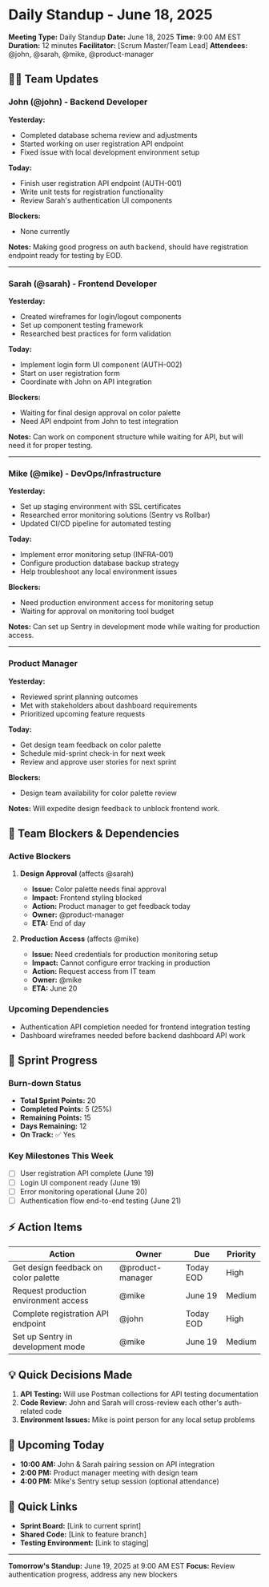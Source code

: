 # Daily Standup - June 18, 2025

**Meeting Type:** Daily Standup
**Date:** June 18, 2025
**Time:** 9:00 AM EST
**Duration:** 12 minutes
**Facilitator:** [Scrum Master/Team Lead]
**Attendees:** @john, @sarah, @mike, @product-manager

## 🏃‍♂️ Team Updates

### John (@john) - Backend Developer
**Yesterday:**
- Completed database schema review and adjustments
- Started working on user registration API endpoint
- Fixed issue with local development environment setup

**Today:**
- Finish user registration API endpoint (AUTH-001)
- Write unit tests for registration functionality
- Review Sarah's authentication UI components

**Blockers:**
- None currently

**Notes:** Making good progress on auth backend, should have registration endpoint ready for testing by EOD.

---

### Sarah (@sarah) - Frontend Developer
**Yesterday:**
- Created wireframes for login/logout components
- Set up component testing framework
- Researched best practices for form validation

**Today:**
- Implement login form UI component (AUTH-002)
- Start on user registration form
- Coordinate with John on API integration

**Blockers:**
- Waiting for final design approval on color palette
- Need API endpoint from John to test integration

**Notes:** Can work on component structure while waiting for API, but will need it for proper testing.

---

### Mike (@mike) - DevOps/Infrastructure
**Yesterday:**
- Set up staging environment with SSL certificates
- Researched error monitoring solutions (Sentry vs Rollbar)
- Updated CI/CD pipeline for automated testing

**Today:**
- Implement error monitoring setup (INFRA-001)
- Configure production database backup strategy
- Help troubleshoot any local environment issues

**Blockers:**
- Need production environment access for monitoring setup
- Waiting for approval on monitoring tool budget

**Notes:** Can set up Sentry in development mode while waiting for production access.

---

### Product Manager
**Yesterday:**
- Reviewed sprint planning outcomes
- Met with stakeholders about dashboard requirements
- Prioritized upcoming feature requests

**Today:**
- Get design team feedback on color palette
- Schedule mid-sprint check-in for next week
- Review and approve user stories for next sprint

**Blockers:**
- Design team availability for color palette review

**Notes:** Will expedite design feedback to unblock frontend work.

## 🚧 Team Blockers & Dependencies

### Active Blockers
1. **Design Approval** (affects @sarah)
   - **Issue:** Color palette needs final approval
   - **Impact:** Frontend styling blocked
   - **Action:** Product manager to get feedback today
   - **Owner:** @product-manager
   - **ETA:** End of day

2. **Production Access** (affects @mike)
   - **Issue:** Need credentials for production monitoring setup
   - **Impact:** Cannot configure error tracking in production
   - **Action:** Request access from IT team
   - **Owner:** @mike
   - **ETA:** June 20

### Upcoming Dependencies
- Authentication API completion needed for frontend integration testing
- Dashboard wireframes needed before backend dashboard API work

## 🎯 Sprint Progress

### Burn-down Status
- **Total Sprint Points:** 20
- **Completed Points:** 5 (25%)
- **Remaining Points:** 15
- **Days Remaining:** 12
- **On Track:** ✅ Yes

### Key Milestones This Week
- [ ] User registration API complete (June 19)
- [ ] Login UI component ready (June 19)
- [ ] Error monitoring operational (June 20)
- [ ] Authentication flow end-to-end testing (June 21)

## ⚡ Action Items

| Action | Owner | Due | Priority |
|--------|-------|-----|----------|
| Get design feedback on color palette | @product-manager | Today EOD | High |
| Request production environment access | @mike | June 19 | Medium |
| Complete registration API endpoint | @john | Today EOD | High |
| Set up Sentry in development mode | @mike | June 19 | Medium |

## 💡 Quick Decisions Made

1. **API Testing:** Will use Postman collections for API testing documentation
2. **Code Review:** John and Sarah will cross-review each other's auth-related code
3. **Environment Issues:** Mike is point person for any local setup problems

## 📅 Upcoming Today

- **10:00 AM:** John & Sarah pairing session on API integration
- **2:00 PM:** Product manager meeting with design team
- **4:00 PM:** Mike's Sentry setup session (optional attendance)

## 🔗 Quick Links

- **Sprint Board:** [Link to current sprint]
- **Shared Code:** [Link to feature branch]
- **Testing Environment:** [Link to staging]

---

**Tomorrow's Standup:** June 19, 2025 at 9:00 AM EST
**Focus:** Review authentication progress, address any new blockers

